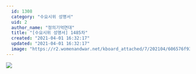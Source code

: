 ```yaml
---
  id: 1308
  category: "수요시위 성명서"
  uid: 2
  author_name: "정의기억연대"
  title: "[수요시위 성명서] 1485차"
  created: "2021-04-01 16:32:17"
  updated: "2021-04-01 16:32:17"
  image: "https://r2.womenandwar.net/kboard_attached/7/202104/606576f9320dd3227227.jpg"
---
```

![](https://r2.womenandwar.net/kboard_attached/7/202104/606576f9320dd3227227.jpg)